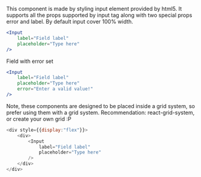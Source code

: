 This component is made by styling input element provided by html5. It supports all the props supported by input tag along with two special props error and label. By default input cover 100% width.

```jsx
<Input
    label="Field label"
    placeholder="Type here"
/>
```
Field with error set
```jsx
<Input
    label="Field label"
    placeholder="Type here"
    error="Enter a valid value!"
/>
```
 Note, these components are designed to be placed inside a grid system, so prefer using them with a grid system. Recommendation: react-grid-system, or create your own grid :P  
```js
<div style={{display:"flex"}}>
    <div>
        <Input
            label="Field label"
            placeholder="Type here"
        />
    </div>
</div>
```